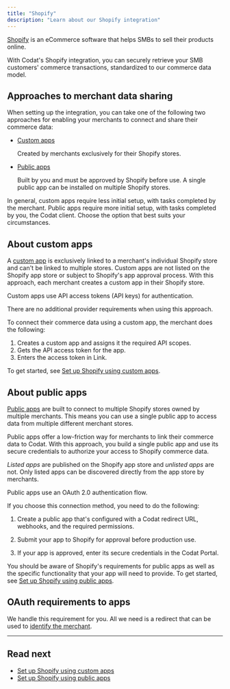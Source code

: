 ```yaml
---
title: "Shopify"
description: "Learn about our Shopify integration"
---
```


[Shopify](https://www.shopify.com/) is an eCommerce software that helps SMBs to sell their products online.

With Codat's Shopify integration, you can securely retrieve your SMB customers' commerce transactions, standardized to our commerce data model.

## Approaches to merchant data sharing

When setting up the integration, you can take one of the following two approaches for enabling your merchants to connect and share their commerce data:

- [Custom apps](/integrations/commerce/shopify/commerce-shopify-custom-apps)

  Created by merchants exclusively for their Shopify stores.

- [Public apps](/integrations/commerce/shopify/commerce-shopify-public-apps)

  Built by you and must be approved by Shopify before use. A single public app can be installed on multiple Shopify stores.

In general, custom apps require less initial setup, with tasks completed by the merchant. Public apps require more initial setup, with tasks completed by you, the Codat client. Choose the option that best suits your circumstances.

## About custom apps

A [custom app](https://help.shopify.com/en/manual/apps/custom-apps) is exclusively linked to a merchant's individual Shopify store and can't be linked to multiple stores. Custom apps are not listed on the Shopify app store or subject to Shopify's app approval process. With this approach, each merchant creates a custom app in their Shopify store.

Custom apps use API access tokens (API keys) for authentication.

There are no additional provider requirements when using this approach.

To connect their commerce data using a custom app, the merchant does the following:

1. Creates a custom app and assigns it the required API scopes.
2. Gets the API access token for the app.
3. Enters the access token in Link.

To get started, see [Set up Shopify using custom apps](/integrations/commerce/shopify/commerce-shopify-custom-apps).

## About public apps

[Public apps](https://help.shopify.com/en/manual/apps/app-types#public-apps) are built to connect to multiple Shopify stores owned by multiple merchants. This means you can use a single public app to access data from multiple different merchant stores.

Public apps offer a low-friction way for merchants to link their commerce data to Codat. With this approach, you build a single public app and use its secure credentials to authorize your access to Shopify commerce data.

_Listed apps_ are published on the Shopify app store and _unlisted apps_ are not. Only listed apps can be discovered directly from the app store by merchants.

Public apps use an OAuth 2.0 authentication flow.

If you choose this connection method, you need to do the following:

1. Create a public app that's configured with a Codat redirect URL, webhooks, and the required permissions.

2. Submit your app to Shopify for approval before production use.

3. If your app is approved, enter its secure credentials in the Codat Portal.

You should be aware of Shopify's requirements for public apps as well as the specific functionality that your app will need to provide. To get started, see [Set up Shopify using public apps](/integrations/commerce/shopify/commerce-shopify-public-apps).

## OAuth requirements to apps

We handle this requirement for you. All we need is a redirect that can be used to [identify the merchant](/integrations/commerce/shopify/commerce-shopify-public-apps#build-an-app-for-merchant-authorization).

---

## Read next

- [Set up Shopify using custom apps](/integrations/commerce/shopify/commerce-shopify-custom-apps)
- [Set up Shopify using public apps](/integrations/commerce/shopify/commerce-shopify-public-apps)
